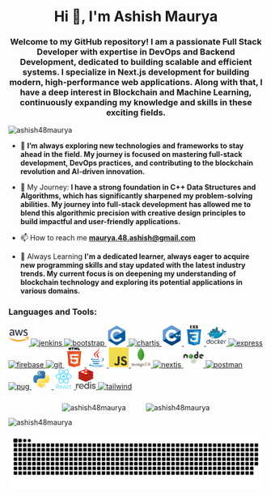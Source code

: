 <h1 align="center">Hi 👋, I'm Ashish Maurya</h1>
<h3 align="center">Welcome to my GitHub repository! I am a passionate Full Stack Developer with expertise in DevOps and
    Backend Development, dedicated to building scalable and efficient systems. I specialize in Next.js development for
    building modern, high-performance web applications. Along with that, I have a deep interest in Blockchain and
    Machine Learning, continuously expanding my knowledge and skills in these exciting fields.</h3>

<p align="left"> <img
        src="https://komarev.com/ghpvc/?username=ashish48maurya&label=Profile%20views&color=0e75b6&style=flat"
        alt="ashish48maurya" /> </p>

- 🌱 **I’m always exploring new technologies and frameworks to stay ahead in the field. My journey is focused on
mastering full-stack development, DevOps practices, and contributing to the blockchain revolution and AI-driven
innovation.**

- 🚀 My Journey: **I have a strong foundation in C++ Data Structures and Algorithms, which has significantly sharpened
my problem-solving abilities. My journey into full-stack development has allowed me to blend this algorithmic precision
with creative design principles to build impactful and user-friendly applications.**

- 📫 How to reach me **maurya.48.ashish@gmail.com**

- 🌱 Always Learning **I'm a dedicated learner, always eager to acquire new programming skills and stay updated with the
latest industry trends. My current focus is on deepening my understanding of blockchain technology and exploring its
potential applications in various domains.**

<h3 align="left">Languages and Tools:</h3>
<p align="left"> <a href="https://aws.amazon.com" target="_blank" rel="noreferrer"> <img
            src="https://raw.githubusercontent.com/devicons/devicon/master/icons/amazonwebservices/amazonwebservices-original-wordmark.svg"
            alt="aws" width="40" height="40" /> </a><a href="https://www.jenkins.io/" target="_blank" rel="noreferrer"> <img
            src="https://logowik.com/content/uploads/images/jenkins8460.jpg"
            alt="jenkins" width="40" height="40" /><a href="https://getbootstrap.com" target="_blank" rel="noreferrer"> <img
            src="https://tse1.mm.bing.net/th?id=OIP.ayNMNMZCeZz5XcdiaaPRtgHaHa&pid=Api&P=0&h=180" alt="bootstrap"
            width="40" height="40" /> </a> <a href="https://www.cprogramming.com/" target="_blank" rel="noreferrer">
        <img src="https://raw.githubusercontent.com/devicons/devicon/master/icons/c/c-original.svg" alt="c" width="40"
            height="40" /> </a> <a href="https://www.chartjs.org" target="_blank" rel="noreferrer">
        <img src="https://www.chartjs.org/media/logo-title.svg" alt="chartjs" width="40" height="40" /> </a> <a
        href="https://www.w3schools.com/cpp/" target="_blank" rel="noreferrer"> <img
            src="https://raw.githubusercontent.com/devicons/devicon/master/icons/cplusplus/cplusplus-original.svg"
            alt="cplusplus" width="40" height="40" /> </a> <a href="https://www.w3schools.com/css/" target="_blank"
        rel="noreferrer"> <img
            src="https://raw.githubusercontent.com/devicons/devicon/master/icons/css3/css3-original-wordmark.svg"
            alt="css3" width="40" height="40" /> </a> <a href="https://www.docker.com/" target="_blank"
        rel="noreferrer"> <img
            src="https://raw.githubusercontent.com/devicons/devicon/master/icons/docker/docker-original-wordmark.svg"
            alt="docker" width="40" height="40" /> </a> <a href="https://expressjs.com" target="_blank"
        rel="noreferrer"> <img src="https://tse4.mm.bing.net/th?id=OIP.FhBSE4-nkTbAR0UhkGtV4gAAAA&pid=Api&P=0&h=180"
            alt="express" width="40" height="40" /> </a> <a href="https://firebase.google.com/" target="_blank"
        rel="noreferrer"> <img src="https://www.vectorlogo.zone/logos/firebase/firebase-icon.svg" alt="firebase"
            width="40" height="40" /> </a> <a href="https://git-scm.com/" target="_blank" rel="noreferrer"> <img
            src="https://www.vectorlogo.zone/logos/git-scm/git-scm-icon.svg" alt="git" width="40" height="40" /> </a> <a
        href="https://www.w3.org/html/" target="_blank" rel="noreferrer"> <img
            src="https://raw.githubusercontent.com/devicons/devicon/master/icons/html5/html5-original-wordmark.svg"
            alt="html5" width="40" height="40" /> </a> <a href="https://www.java.com" target="_blank" rel="noreferrer">
        <img src="https://raw.githubusercontent.com/devicons/devicon/master/icons/java/java-original.svg" alt="java"
            width="40" height="40" /> </a> <a href="https://developer.mozilla.org/en-US/docs/Web/JavaScript"
        target="_blank" rel="noreferrer"> <img
            src="https://raw.githubusercontent.com/devicons/devicon/master/icons/javascript/javascript-original.svg"
            alt="javascript" width="40" height="40" /> </a> <a href="https://www.mongodb.com/" target="_blank"
        rel="noreferrer"> <img
            src="https://raw.githubusercontent.com/devicons/devicon/master/icons/mongodb/mongodb-original-wordmark.svg"
            alt="mongodb" width="40" height="40" /> </a> <a href="https://nextjs.org/" target="_blank" rel="noreferrer">
        <img src="https://tse2.mm.bing.net/th?id=OIP._f7r2jhr7HHcNDqJL1652wHaEo&pid=Api&P=0&h=180" alt="nextjs"
            width="40" height="40" /> </a> <a href="https://nodejs.org" target="_blank" rel="noreferrer"> <img
            src="https://raw.githubusercontent.com/devicons/devicon/master/icons/nodejs/nodejs-original-wordmark.svg"
            alt="nodejs" width="40" height="40" /> </a> <a href="https://postman.com" target="_blank" rel="noreferrer">
        <img src="https://www.vectorlogo.zone/logos/getpostman/getpostman-icon.svg" alt="postman" width="40"
            height="40" /> </a> <a href="https://pugjs.org" target="_blank" rel="noreferrer"> <img
            src="https://cdn.worldvectorlogo.com/logos/pug.svg" alt="pug" width="40" height="40" /> </a> <a
        href="https://www.python.org" target="_blank" rel="noreferrer"> <img
            src="https://raw.githubusercontent.com/devicons/devicon/master/icons/python/python-original.svg"
            alt="python" width="40" height="40" /> </a> <a href="https://reactjs.org/" target="_blank" rel="noreferrer">
        <img src="https://raw.githubusercontent.com/devicons/devicon/master/icons/react/react-original-wordmark.svg"
            alt="react" width="40" height="40" /> </a> <a href="https://redis.io" target="_blank" rel="noreferrer"> <img
            src="https://raw.githubusercontent.com/devicons/devicon/master/icons/redis/redis-original-wordmark.svg"
            alt="redis" width="40" height="40" /> </a> <a href="https://tailwindcss.com/" target="_blank"
        rel="noreferrer"> <img src="https://www.vectorlogo.zone/logos/tailwindcss/tailwindcss-icon.svg" alt="tailwind"
            width="40" height="40" /> </a>
</p>

<div style="display: flex; justify-content: center; margin: auto;">
    <span style="padding:10px">
        <img align="center"
            src="https://github-readme-stats.vercel.app/api/top-langs?username=ashish48maurya&show_icons=true&locale=en&layout=compact"
            alt="ashish48maurya" />
    </span>
    <span style="margin-left: 20px; padding:10px">
        <img align="center"
            src="https://github-readme-stats.vercel.app/api?username=ashish48maurya&show_icons=true&locale=en"
            alt="ashish48maurya" />
    </span>
</div>


<p style="margin:auto"><img align="center" src="https://github-readme-streak-stats.herokuapp.com/?user=ashish48maurya&"
        alt="ashish48maurya" /></p>

![snake animation](https://github.com/Ashish48Maurya/Ashish48Maurya/blob/output/snake.svg)
